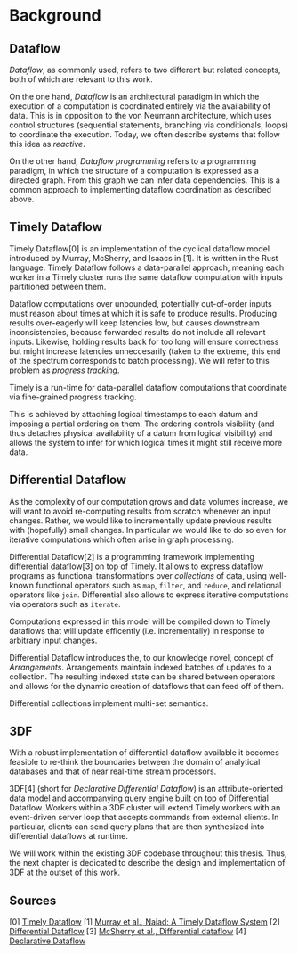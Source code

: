 # Background

## Dataflow

*Dataflow*, as commonly used, refers to two different but related
concepts, both of which are relevant to this work.

On the one hand, *Dataflow* is an architectural paradigm in which the
execution of a computation is coordinated entirely via the
availability of data. This is in opposition to the von Neumann
architecture, which uses control structures (sequential statements,
branching via conditionals, loops) to coordinate the execution. Today,
we often describe systems that follow this idea as *reactive*.

On the other hand, *Dataflow programming* refers to a programming
paradigm, in which the structure of a computation is expressed as a
directed graph. From this graph we can infer data dependencies. This
is a common approach to implementing dataflow coordination as
described above.

## Timely Dataflow

Timely Dataflow[0] is an implementation of the cyclical dataflow model
introduced by Murray, McSherry, and Isaacs in [1]. It is written in
the Rust language. Timely Dataflow follows a data-parallel approach,
meaning each worker in a Timely cluster runs the same dataflow
computation with inputs partitioned between them.

Dataflow computations over unbounded, potentially out-of-order inputs
must reason about times at which it is safe to produce
results. Producing results over-eagerly will keep latencies low, but
causes downstream inconsistencies, because forwarded results do not
include all relevant inputs. Likewise, holding results back for too
long will ensure correctness but might increase latencies
unneccesarily (taken to the extreme, this end of the spectrum
corresponds to batch processing). We will refer to this problem as
*progress tracking*.

Timely is a run-time for data-parallel dataflow computations that
coordinate via fine-grained progress tracking. 

This is achieved by attaching logical timestamps to each datum and
imposing a partial ordering on them. The ordering controls visibility
(and thus detaches physical availability of a datum from logical
visibility) and allows the system to infer for which logical times it
might still receive more data.

## Differential Dataflow

As the complexity of our computation grows and data volumes increase,
we will want to avoid re-computing results from scratch whenever an
input changes. Rather, we would like to incrementally update previous
results with (hopefully) small changes. In particular we would like to
do so even for iterative computations which often arise in graph
processing.

Differential Dataflow[2] is a programming framework implementing
differential dataflow[3] on top of Timely. It allows to express
dataflow programs as functional transformations over *collections* of
data, using well-known functional operators such as `map`, `filter`,
and `reduce`, and relational operators like `join`. Differential also
allows to express iterative computations via operators such as
`iterate`.

Computations expressed in this model will be compiled down to Timely
dataflows that will update efficently (i.e. incrementally) in response
to arbitrary input changes.

Differential Dataflow introduces the, to our knowledge novel, concept
of *Arrangements*. Arrangements maintain indexed batches of updates to
a collection. The resulting indexed state can be shared between
operators and allows for the dynamic creation of dataflows that can
feed off of them.

Differential collections implement multi-set semantics.

## 3DF

With a robust implementation of differential dataflow available it
becomes feasible to re-think the boundaries between the domain of
analytical databases and that of near real-time stream processors.

3DF[4] (short for *Declarative Differential Dataflow*) is an
attribute-oriented data model and accompanying query engine built on
top of Differential Dataflow. Workers within a 3DF cluster will extend
Timely workers with an event-driven server loop that accepts commands
from external clients. In particular, clients can send query plans
that are then synthesized into differential dataflows at runtime.

We will work within the existing 3DF codebase throughout this
thesis. Thus, the next chapter is dedicated to describe the design and
implementation of 3DF at the outset of this work.

## Sources

[0] [Timely Dataflow](https://github.com/TimelyDataflow/timely-dataflow)
[1] [Murray et al., Naiad: A Timely Dataflow System](../sources/naiad.pdf)
[2] [Differential Dataflow](https://github.com/TimelyDataflow/differential-dataflow)
[3] [McSherry et al., Differential dataflow](../sources/differentialdataflow.pdf)
[4] [Declarative Dataflow](https://github.com/comnik/declarative-dataflow)
